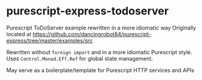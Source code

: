 # purescript-express-todoserver
Purescript ToDoServer example rewritten in a more idiomatic way
 Originally located at https://github.com/dancingrobot84/purescript-express/tree/master/examples/src

Rewritten without `foreign import` and in a more idiomatic Purescript style. Uses `Control.Monad.Eff.Ref` for global state management.

May serve as a boilerplate/template for Purescript HTTP services and APIs
